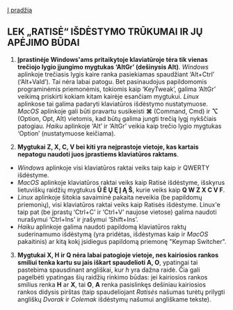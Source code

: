 [Į pradžią](../README.md)

LEK „RATISĖ“ IŠDĖSTYMO TRŪKUMAI IR JŲ APĖJIMO BŪDAI
------------------------------------------

1. __Įprastinėje Windows'ams pritaikytoje klaviatūroje tėra tik vienas trečiojo lygio įjungimo mygtukas ‘AltGr’ (dešinysis Alt)__. _Windows_ aplinkoje trečiasis lygis kaire ranka pasiekiamas spaudžiant ‘Alt+Ctrl’ (‘Alt+Vald’). Tai nėra labai patogu. Bet pasinaudojus papildomomis programinėmis priemonėmis, tokiomis kaip ‘KeyTweak’, galima ‘AltGr’ veikimą priskirti kokiam kitam kairėje esančiam mygtukui. _Linux_ aplinkose tai galima padaryti klaviatūros išdėstymo nustatymuose. _MacOS_ aplinkoje gali būti pravartu susikeisti __⌘__ (Command, Cmd) ir __⌥__ (Option, Opt, Alt) vietomis, kad būtų galima jungti trečią lygį nykščiais patogiau. _Haiku_ aplinkoje ‘Alt’ ir ‘AltGr’ veikia kaip trečio lygio mygtukas ‘Option’ (nustatymuose keičiama).

2. __Mygtukai Z, X, C, V bei kiti yra neįprastoje vietoje, kas kartais nepatogu naudoti juos įprastiems klaviatūros raktams__.
 + _Windows_ aplinkoje visi klaviatūros raktai veiks taip kaip ir QWERTY išdėstyme.
 + _MacOS_ aplinkoje klaviatūros raktai veiks kaip Ratisė išdėstyme, išskyrus lietuviškų raidžių mygtukus __Ū Ė Ų Ę Į Ą Š__, kurie veiks kaip __Q W Z X C V F__.
 + _Linux_ aplinkoje šitokia savaiminė pakaita neveikia (be papildomų priemonių), visi klaviatūros raktai veiks kaip Ratisės išdėstyme. Linux'e taip pat (be įprastų ‘Ctrl+C’ ir ‘Ctrl+V’ naujose vietose) galima naudoti nurašymui ‘Ctrl+Ins’ ir įrašymui ‘Shift+Ins’.
 + _Haiku_ aplinkoje galima naudoti papildomą klaviatūros raktų suderinamumo išdėstymą (yra pridėtas, išdėstymas kaip ir _MacOS_ pakaitinis) ar kitą kokį įsidiegus papildomą priemonę "Keymap Switcher".

3. __Mygtukai X, H ir Q nėra labai patogioje vietoje, nes kairiosios rankos smiliui tenka kartu su jais iškart spaudelioti A, O__, ypatingai tai pastebima spausdinant angliškai, kur _h_ yra dažna raidė. Čia gali pagelbėti ypatingas šių raidžių rinkimo būdas: jei kairiosios rankos smilius renka __H__ ar __X__, tai __O__, __A__ renka pasislinkęs dešiniau kairiosios rankos didysis pirštas (taip spaudeliojant _Ratisės_ našumas turėtų prilygti angliškų _Dvorak_ ir _Colemak_ išdėstymų našumui angliškame tekste).
